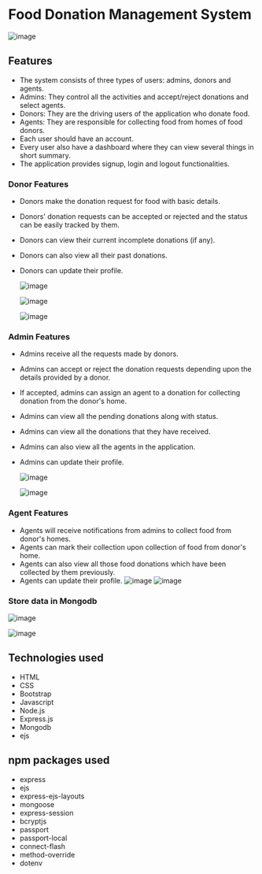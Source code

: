# Food Donation Management System

![image](https://github.com/user-attachments/assets/e50dece6-6011-4522-9d77-d19ed595f183)




## Features

- The system consists of three types of users: admins, donors and agents.
- Admins: They control all the activities and accept/reject donations and select agents.
- Donors: They are the driving users of the application who donate food.
- Agents: They are responsible for collecting food from homes of food donors.
- Each user should have an account.
- Every user also have a dashboard where they can view several things in short summary.
- The application provides signup, login and logout functionalities.

### Donor Features

- Donors make the donation request for food with basic details.
- Donors' donation requests can be accepted or rejected and the status can be easily tracked by them.
- Donors can view their current incomplete donations (if any).
- Donors can also view all their past donations.
- Donors can update their profile.

  ![image](https://github.com/user-attachments/assets/955b5cbe-8db2-4933-b29d-00386abf9669)

  ![image](https://github.com/user-attachments/assets/a14800af-7bfa-4bbd-ae1a-c5b7e8ada66d)

  ![image](https://github.com/user-attachments/assets/8eef492b-79da-4865-82e9-d7b321b85b35)

### Admin Features

- Admins receive all the requests made by donors.
- Admins can accept or reject the donation requests depending upon the details provided by a donor.
- If accepted, admins can assign an agent to a donation for collecting donation from the donor's home.
- Admins can view all the pending donations along with status.
- Admins can view all the donations that they have received.
- Admins can also view all the agents in the application.
- Admins can update their profile.

  ![image](https://github.com/user-attachments/assets/83b8007f-352c-498e-9f2b-84a8026a083f)

  ![image](https://github.com/user-attachments/assets/e4164e30-a1ae-4750-ba5e-979f1c513ba1)

### Agent Features

- Agents will receive notifications from admins to collect food from donor's homes.
- Agents can mark their collection upon collection of food from donor's home.
- Agents can also view all those food donations which have been collected by them previously.
- Agents can update their profile.
  ![image](https://github.com/user-attachments/assets/a351cec6-6add-4285-9440-7a4b912ee556)
  ![image](https://github.com/user-attachments/assets/4c0bfc26-1f8d-4c7e-a4ee-42e72c497373)

### Store data in Mongodb
![image](https://github.com/user-attachments/assets/9bc487e8-f6bf-40f0-a1a2-d53a05e51807)

![image](https://github.com/user-attachments/assets/41ad0067-6299-46d1-9d95-46bd22792f4d)



## Technologies used

- HTML
- CSS
- Bootstrap
- Javascript
- Node.js
- Express.js
- Mongodb
- ejs

## npm packages used

- express
- ejs
- express-ejs-layouts
- mongoose
- express-session
- bcryptjs
- passport
- passport-local
- connect-flash
- method-override
- dotenv





